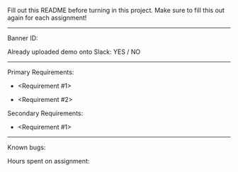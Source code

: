 Fill out this README before turning in this project. 
Make sure to fill this out again for each assignment!

--------------------------------------------------------------

Banner ID:

Already uploaded demo onto Slack: YES / NO

--------------------------------------------------------------

Primary Requirements:
- <Requirement #1>
  <How to verify>

- <Requirement #2>
  <How to verify>

Secondary Requirements:
- <Requirement #1>
  <How to verify> 

--------------------------------------------------------------

Known bugs:

Hours spent on assignment:
